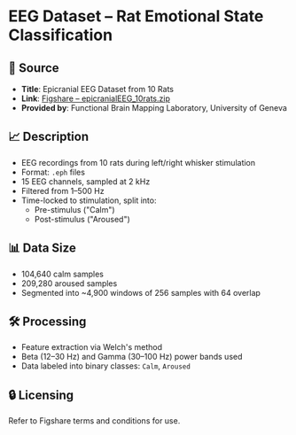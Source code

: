 # EEG Dataset – Rat Emotional State Classification

## 📍 Source
- **Title**: Epicranial EEG Dataset from 10 Rats
- **Link**: [Figshare – epicranialEEG_10rats.zip](https://figshare.com/articles/dataset/epicranialEEG_10rats_zip/5909122?file=10543897)
- **Provided by**: Functional Brain Mapping Laboratory, University of Geneva

## 📈 Description
- EEG recordings from 10 rats during left/right whisker stimulation
- Format: `.eph` files
- 15 EEG channels, sampled at 2 kHz
- Filtered from 1–500 Hz
- Time-locked to stimulation, split into:
  - Pre-stimulus ("Calm")
  - Post-stimulus ("Aroused")

## 📊 Data Size
- 104,640 calm samples
- 209,280 aroused samples
- Segmented into ~4,900 windows of 256 samples with 64 overlap

## 🛠 Processing
- Feature extraction via Welch's method
- Beta (12–30 Hz) and Gamma (30–100 Hz) power bands used
- Data labeled into binary classes: `Calm`, `Aroused`

## 🔒 Licensing
Refer to Figshare terms and conditions for use.


